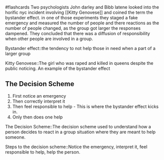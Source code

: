 #flashcards
Two psychologists John darley and Bibb latene looked into the horific nyc incident involving [[Kitty Genovese]] and coined the term the bystander effect. in one of those experiments they staged a fake emergency and measured the number of people and there reactions as the number of people changed, as the group got larger the responses dampened. They concluded that there was a diffusion of responsibility when other people are involved in a group. 

Bystander effect::the tendency to not help those in need when a part of a larger group
<!--SR:!2023-11-07,3,250-->
Kitty Genovese::The girl who was raped and killed in queens despite the public noticing. An example of the bystander effect

## The Decision Scheme
1. First notice an emergency
2. Then correctly interpret it
3. Then feel responsible to help - This is where the bystander effect kicks in.
4. Only then does one help

The Decision Scheme::The decision scheme used to understand how a person decides to react in a group situation where they are meant to help someone.

Steps to the decision scheme::Notice the emergency, interpret it, feel responsible to help, help the person.

